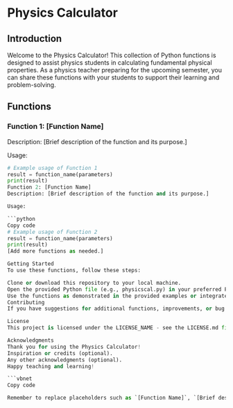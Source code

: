 # Physics Calculator

## Introduction

Welcome to the Physics Calculator! This collection of Python functions is designed to assist physics students in calculating fundamental physical properties. As a physics teacher preparing for the upcoming semester, you can share these functions with your students to support their learning and problem-solving.

## Functions

### Function 1: [Function Name]

Description: [Brief description of the function and its purpose.]

Usage:

```python
# Example usage of Function 1
result = function_name(parameters)
print(result)
Function 2: [Function Name]
Description: [Brief description of the function and its purpose.]

Usage:

```python
Copy code
# Example usage of Function 2
result = function_name(parameters)
print(result)
[Add more functions as needed.]

Getting Started
To use these functions, follow these steps:

Clone or download this repository to your local machine.
Open the provided Python file (e.g., physicscal.py) in your preferred Python environment.
Use the functions as demonstrated in the provided examples or integrate them into your own projects.
Contributing
If you have suggestions for additional functions, improvements, or bug fixes, feel free to contribute! Follow the guidelines in the CONTRIBUTING.md file.

License
This project is licensed under the LICENSE_NAME - see the LICENSE.md file for details.

Acknowledgments
Thank you for using the Physics Calculator!
Inspiration or credits (optional).
Any other acknowledgments (optional).
Happy teaching and learning!

```vbnet
Copy code

Remember to replace placeholders such as `[Function Name]`, `[Brief description of the function and its purpose.]`, etc., with your actual function names and descriptions. Additionally, make sure to choose an appropriate license and update the license section accordingly.